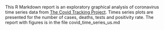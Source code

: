 This R Markdown report is an exploratory graphical analysis of coronavirus time series data from [The Covid Tracking Project](https://covidtracking.com/data).  Times series plots are presented for the number of cases, deaths, tests and positivity rate.  The report with figures is in the file covid_time_series_us.md
